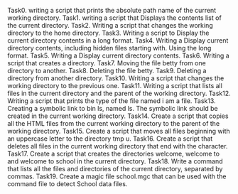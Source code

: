 Task0. writing a script that prints the absolute path name of the current working directory.
Task1. writing a script that Displays the contents list of the current directory.
Task2. Writing a script that changes the working directory to the home directory.
Task3. Writing a script to Display the  current directory contents in a long format.
Task4. Writing a Display current directory contents, including hidden files starting with. Using the long format.
Task5. Writing a Display current directory contents.
Task6. Writing a script that creates a directory.
Task7. Moving the file betty from one directory to another.
Task8. Deleting the file betty.
Task9. Deleting a directory from another directory.
Task10. Writing  a script that changes the working directory to the previous one.
Task11. Writing a script that lists all files in the current directory and the parent of the working directory.
Task12. Writing a script that prints the type of the file named i am a file.
Task13. Creating a symbolic link to bin ls, named ls. The symbolic link should be created in the current working directory.
Task14. Create a script that copies all the HTML files from the current working directory to the parent of the working directory.
Task15. Create a script that moves all files beginning with an uppercase letter to the directory tmp u.
Task16. Create a script that deletes all files in the current working directory that end with the character. 
Task17. Create a script that creates the directories welcome, welcome to and welcome to school in the current directory.
Task18. Write a command that lists all the files and directories of the current directory, separated by commas.
Task19. Create a magic file school.mgc that can be used with the command file to detect School data files. 

